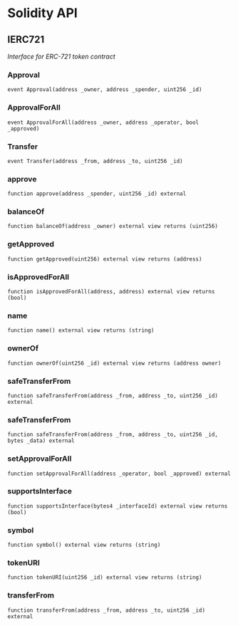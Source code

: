 # Solidity API

## IERC721

_Interface for ERC-721 token contract_

### Approval

```solidity
event Approval(address _owner, address _spender, uint256 _id)
```

### ApprovalForAll

```solidity
event ApprovalForAll(address _owner, address _operator, bool _approved)
```

### Transfer

```solidity
event Transfer(address _from, address _to, uint256 _id)
```

### approve

```solidity
function approve(address _spender, uint256 _id) external
```

### balanceOf

```solidity
function balanceOf(address _owner) external view returns (uint256)
```

### getApproved

```solidity
function getApproved(uint256) external view returns (address)
```

### isApprovedForAll

```solidity
function isApprovedForAll(address, address) external view returns (bool)
```

### name

```solidity
function name() external view returns (string)
```

### ownerOf

```solidity
function ownerOf(uint256 _id) external view returns (address owner)
```

### safeTransferFrom

```solidity
function safeTransferFrom(address _from, address _to, uint256 _id) external
```

### safeTransferFrom

```solidity
function safeTransferFrom(address _from, address _to, uint256 _id, bytes _data) external
```

### setApprovalForAll

```solidity
function setApprovalForAll(address _operator, bool _approved) external
```

### supportsInterface

```solidity
function supportsInterface(bytes4 _interfaceId) external view returns (bool)
```

### symbol

```solidity
function symbol() external view returns (string)
```

### tokenURI

```solidity
function tokenURI(uint256 _id) external view returns (string)
```

### transferFrom

```solidity
function transferFrom(address _from, address _to, uint256 _id) external
```

